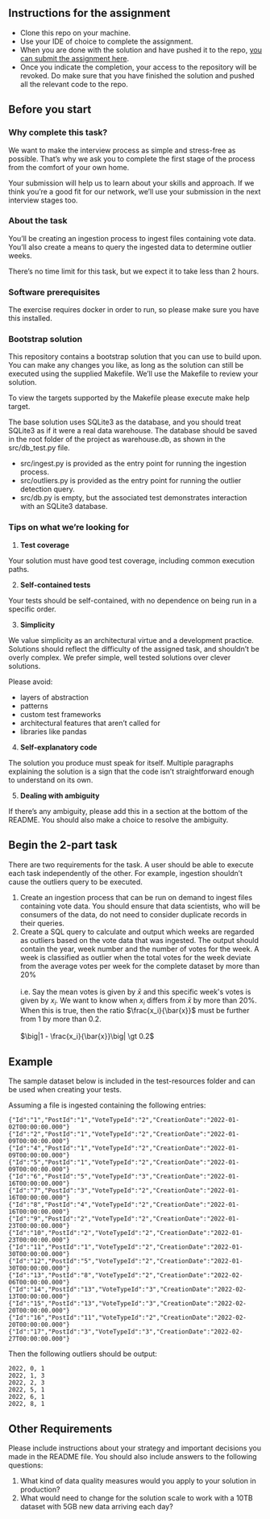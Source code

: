  ## Instructions for the assignment
* Clone this repo on your machine.
* Use your IDE of choice to complete the assignment.
* When you are done with the solution and have pushed it to the repo, [you can submit the assignment here](https://app.snapcode.review/submission_links/4192adb7-7a98-4603-9a0f-7900483502c7).
* Once you indicate the completion, your access to the repository will be revoked. Do make sure that you have finished the solution and pushed all the relevant code to the repo.

## Before you start
### Why complete this task?

We want to make the interview process as simple and stress-free as possible. That’s why we ask you to complete the first stage of the process from the comfort of your own home.

Your submission will help us to learn about your skills and approach. If we think you’re a good fit for our network, we’ll use your submission in the next interview stages too.

### About the task

You’ll be creating an ingestion process to ingest files containing vote data. You’ll also create a means to query the ingested data to determine outlier weeks.

There’s no time limit for this task, but we expect it to take less than 2 hours.

### Software prerequisites

The exercise requires docker in order to run, so please make sure you have this installed.

### Bootstrap solution

This repository contains a bootstrap solution that you can use to build upon. You can make any changes you like, as long as the solution can still be executed using the supplied Makefile. We’ll use the Makefile to review your solution.

To view the targets supported by the Makefile please execute make help target.

The base solution uses SQLite3 as the database, and you should treat SQLite3 as if it were a real data warehouse. The database should be saved in the root folder of the project as warehouse.db, as shown in the src/db_test.py file.

* src/ingest.py is provided as the entry point for running the ingestion process.
* src/outliers.py is provided as the entry point for running the outlier detection query.
* src/db.py is empty, but the associated test demonstrates interaction with an SQLite3 database.

### Tips on what we’re looking for

1. **Test coverage**

Your solution must have good test coverage, including common execution paths.

2. **Self-contained tests**

Your tests should be self-contained, with no dependence on being run in a specific order.

3. **Simplicity**

We value simplicity as an architectural virtue and a development practice. Solutions should reflect the difficulty of the assigned task, and shouldn’t be overly complex. We prefer simple, well tested solutions over clever solutions. 

Please avoid:

* layers of abstraction
* patterns
* custom test frameworks
* architectural features that aren’t called for
* libraries like pandas

4. **Self-explanatory code**

The solution you produce must speak for itself. Multiple paragraphs explaining the solution is a sign that the code isn’t straightforward enough to understand on its own.

5. **Dealing with ambiguity**

If there’s any ambiguity, please add this in a section at the bottom of the README. You should also make a choice to resolve the ambiguity.

## Begin the 2-part task

There are two requirements for the task. A user should be able to execute each task independently of the other. For example, ingestion shouldn’t cause the outliers query to be executed.

1. Create an ingestion process that can be run on demand to ingest files containing vote data. You should ensure that data scientists, who will be consumers of the data, do not need to consider duplicate records in their queries.
2. Create a SQL query to calculate and output which weeks are regarded as outliers based on the vote data that was ingested.
The output should contain the year, week number and the number of votes for the week. A week is classified as outlier when the total votes for the week deviate from the average votes per week for the complete dataset by more than 20%</br>  
i.e. Say the mean votes is given by $\bar{x}$ and this specific week's votes is given by $x_i$.
We want to know when $x_i$ differs from $\bar{x}$ by more than $20\%$. When this is true, then the ratio $\frac{x_i}{\bar{x}}$ must be further from $1$ by more than $0.2$. </br></br> 
$\big|1 - \frac{x_i}{\bar{x}}\big| \gt 0.2$

## Example

The sample dataset below is included in the test-resources folder and can be used when creating your tests.

Assuming a file is ingested containing the following entries:  

```
{"Id":"1","PostId":"1","VoteTypeId":"2","CreationDate":"2022-01-02T00:00:00.000"}
{"Id":"2","PostId":"1","VoteTypeId":"2","CreationDate":"2022-01-09T00:00:00.000"}
{"Id":"4","PostId":"1","VoteTypeId":"2","CreationDate":"2022-01-09T00:00:00.000"}
{"Id":"5","PostId":"1","VoteTypeId":"2","CreationDate":"2022-01-09T00:00:00.000"}
{"Id":"6","PostId":"5","VoteTypeId":"3","CreationDate":"2022-01-16T00:00:00.000"}
{"Id":"7","PostId":"3","VoteTypeId":"2","CreationDate":"2022-01-16T00:00:00.000"}
{"Id":"8","PostId":"4","VoteTypeId":"2","CreationDate":"2022-01-16T00:00:00.000"}
{"Id":"9","PostId":"2","VoteTypeId":"2","CreationDate":"2022-01-23T00:00:00.000"}
{"Id":"10","PostId":"2","VoteTypeId":"2","CreationDate":"2022-01-23T00:00:00.000"}
{"Id":"11","PostId":"1","VoteTypeId":"2","CreationDate":"2022-01-30T00:00:00.000"}
{"Id":"12","PostId":"5","VoteTypeId":"2","CreationDate":"2022-01-30T00:00:00.000"}
{"Id":"13","PostId":"8","VoteTypeId":"2","CreationDate":"2022-02-06T00:00:00.000"}
{"Id":"14","PostId":"13","VoteTypeId":"3","CreationDate":"2022-02-13T00:00:00.000"}
{"Id":"15","PostId":"13","VoteTypeId":"3","CreationDate":"2022-02-20T00:00:00.000"}
{"Id":"16","PostId":"11","VoteTypeId":"2","CreationDate":"2022-02-20T00:00:00.000"}
{"Id":"17","PostId":"3","VoteTypeId":"3","CreationDate":"2022-02-27T00:00:00.000"}
```

Then the following outliers should be output:

```
2022, 0, 1
2022, 1, 3
2022, 2, 3
2022, 5, 1
2022, 6, 1
2022, 8, 1
```

## Other Requirements

Please include instructions about your strategy and important decisions you made in the README file. You should also include answers to the following questions:

1. What kind of data quality measures would you apply to your solution in production?
2. What would need to change for the solution scale to work with a 10TB dataset with 5GB new data arriving each day?
